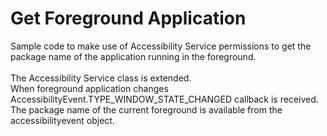 # Get Foreground Application

Sample code to make use of Accessibility Service permissions to get the package name of the application running in the foreground.
<br><br>
The Accessibility Service class is extended.<br>
When foreground application changes AccessibilityEvent.TYPE_WINDOW_STATE_CHANGED callback is received.<br>
The package name of the current foreground is available from the accessibilityevent object.
